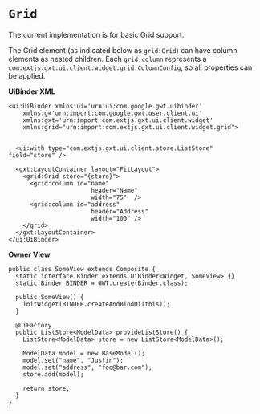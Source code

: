 # `Grid` #

The current implementation is for basic Grid support.

The Grid element (as indicated below as `grid:Grid`) can have column elements as nested children.  Each `grid:column` represents a `com.extjs.gxt.ui.client.widget.grid.ColumnConfig`, so all properties can be applied.


**UiBinder XML**
```
<ui:UiBinder xmlns:ui='urn:ui:com.google.gwt.uibinder'
    xmlns:g='urn:import:com.google.gwt.user.client.ui'
    xmlns:gxt='urn:import:com.extjs.gxt.ui.client.widget'
    xmlns:grid="urn:import:com.extjs.gxt.ui.client.widget.grid">
  

  <ui:with type="com.extjs.gxt.ui.client.store.ListStore" field="store" /> 
 
  <gxt:LayoutContainer layout="FitLayout">
    <grid:Grid store="{store}">
      <grid:column id="name"
                       header="Name"
                       width="75"  />
      <grid:column id="address"
                       header="Address"
                       width="100" />
    </grid>
  </gxt:LayoutContainer>
</ui:UiBinder>
```

**Owner View**
```
public class SomeView extends Composite {
  static interface Binder extends UiBinder<Widget, SomeView> {}
  static Binder BINDER = GWT.create(Binder.class);

  public SomeView() {
    initWidget(BINDER.createAndBindUi(this));
  }

  @UiFactory
  public ListStore<ModelData> provideListStore() {
    ListStore<ModelData> store = new ListStore<ModelData>();

    ModelData model = new BaseModel();
    model.set("name", "Justin");
    model.set("address", "foo@bar.com");
    store.add(model);

    return store;
  }
}
```